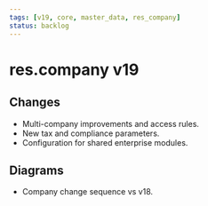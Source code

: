 ```yaml
---
tags: [v19, core, master_data, res_company]
status: backlog
---
```

# res.company v19

## Changes
- Multi-company improvements and access rules.
- New tax and compliance parameters.
- Configuration for shared enterprise modules.

## Diagrams
- Company change sequence vs v18.




